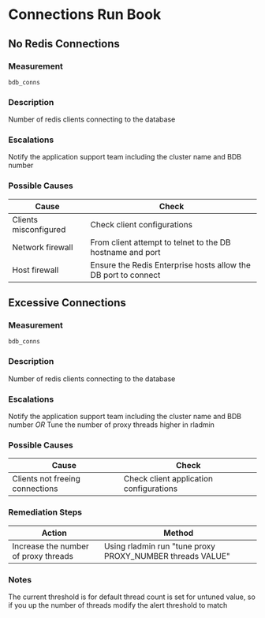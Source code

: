 # Connections Run Book

## No Redis Connections

### Measurement

```
bdb_conns
```

### Description

Number of redis clients connecting to the database

### Escalations

Notify the application support team including the cluster name and BDB number

### Possible Causes

Cause | Check 
--- | ---
Clients misconfigured | Check client configurations
Network firewall | From client attempt to telnet to the DB hostname and port
Host firewall | Ensure the Redis Enterprise hosts allow the DB port to connect


## Excessive Connections

### Measurement

```
bdb_conns
```

### Description

Number of redis clients connecting to the database

### Escalations

Notify the application support team including the cluster name and BDB number
*OR*
Tune the number of proxy threads higher in rladmin

### Possible Causes

Cause | Check 
--- | ---
Clients not freeing connections | Check client application configurations

### Remediation Steps

Action | Method 
--- | ---
Increase the number of proxy threads | Using rladmin run "tune proxy PROXY_NUMBER threads VALUE"

### Notes
The current threshold is for default thread count is set for untuned value, so if you up the number of threads modify the alert threshold to match
